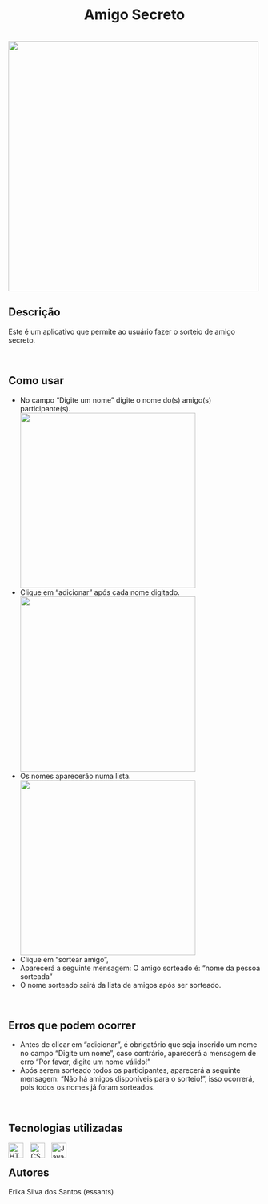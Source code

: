<h1 align="center">Amigo Secreto</h1>
<br>
<img 
  width="500px" 
  src="https://github.com/user-attachments/assets/07ad8f9a-f8d1-473b-b3bd-6be2084bb110">

<h2 align="justified">Descrição</h2>
<p align="justified">Este é um aplicativo que permite ao usuário fazer o sorteio de amigo secreto.</p>
<br>

<h2 align="justified">Como usar</h2>
<ul>
  <li> No campo “Digite um nome” digite o nome do(s) amigo(s) participante(s).</li>
  <img 
  width="350px" 
  src= "https://github.com/user-attachments/assets/5545caa4-7977-4072-9c13-58c8e3d9458b">
  <li> Clique em “adicionar” após cada nome digitado.</li>  
  <img 
  width="350px" 
  src= "https://github.com/user-attachments/assets/089d6532-ce15-44cd-b6f4-eb5a93dce9bc" >
  <li> Os nomes aparecerão numa lista.</li>
  <img 
  width="350px" 
  src= "https://github.com/user-attachments/assets/f1f758ab-346a-4287-9e6b-335d6a96c51d" >
  <li> Clique em “sortear amigo”, 
  <li> Aparecerá a seguinte mensagem: O amigo sorteado é: “nome da pessoa sorteada”</li>
  <li> O nome sorteado sairá da lista de amigos após ser sorteado.</li>
</ul>
<br>

<h2 align="justified">Erros que podem ocorrer</h2>
<ul>
  <li>Antes de clicar em “adicionar”, é obrigatório que seja inserido um nome no campo “Digite um nome”, caso contrário, aparecerá a mensagem de erro “Por favor, digite um nome válido!”</li>
  <li>Após serem sorteado todos os participantes, aparecerá a seguinte mensagem: “Não há amigos disponíveis para o sorteio!”, isso ocorrerá, pois todos os nomes já foram sorteados.</li>
</ul>
<br>

<h2 align="justified">Tecnologias utilizadas</h2>
<img 
    align="left" 
    alt="HTML"
    title="HTML" 
    width="30px" 
    style="padding-right: 10px;" 
    src="https://cdn.jsdelivr.net/gh/devicons/devicon@latest/icons/html5/html5-original.svg" 
/>
<img 
    align="left" 
    alt="CSS" 
    title="CSS"
    width="30px" 
    style="padding-right: 10px;" 
    src="https://cdn.jsdelivr.net/gh/devicons/devicon@latest/icons/css3/css3-original.svg" 
/>
<img 
    align="left" 
    alt="JavaScript" 
    title="JavaScript"
    width="30px" 
    style="padding-right: 10px;" 
    src="https://cdn.jsdelivr.net/gh/devicons/devicon@latest/icons/javascript/javascript-original.svg" 
/>
<br>
<h2 align="justified">Autores</h2>
<p align="justified"> Erika Silva dos Santos (essants) </p>
